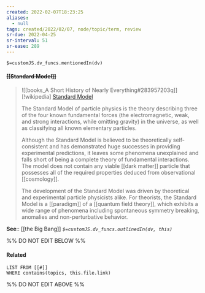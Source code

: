 ```yaml
---
created: 2022-02-07T18:23:25 
aliases:
  - null
tags: created/2022/02/07, node/topic/term, review
sr-due: 2022-04-25
sr-interval: 51
sr-ease: 289
---
```

`$=customJS.dv_funcs.mentionedIn(dv)`

#### <s class="topic-title">[[Standard Model]]</s> 

> ![[books_A Short History of Nearly Everything#283957203q]]
> [!wikipedia] [Standard Model](https://en.wikipedia.org/wiki/Standard%20Model)
> 
> The Standard Model of particle physics is the theory describing three of the four known fundamental forces (the electromagnetic, weak, and strong interactions, while omitting gravity) in the universe, as well as classifying all known elementary particles. 
> 
> Although the Standard Model is believed to be theoretically self-consistent and has demonstrated huge successes in providing experimental predictions, it leaves some phenomena unexplained and falls short of being a complete theory of fundamental interactions. The model does not contain any viable [[dark matter]] particle that possesses all of the required properties deduced from observational [[cosmology]]. 
> 
> The development of the Standard Model was driven by theoretical and experimental particle physicists alike. For theorists, the Standard Model is a [[paradigm]] of a [[quantum field theory]], which exhibits a wide range of phenomena including spontaneous symmetry breaking, anomalies and non-perturbative behavior. 

**See**:: [[the Big Bang]]
*`$=customJS.dv_funcs.outlinedIn(dv, this)`*

%% DO NOT EDIT BELOW %%

#### Related 

```dataview
LIST FROM [[#]]
WHERE contains(topics, this.file.link)
```
%% DO NOT EDIT ABOVE %%
